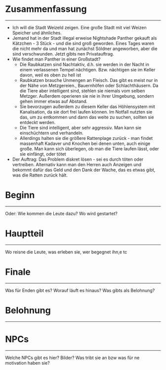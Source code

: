 # Zusammenfassung
_____
- Ich will die Stadt Weizeld zeigen. Eine große Stadt mit viel Weizen Speicher und ähnliches.
- Jemand hat in der Stadt illegal erweise Nightshade Panther gekauft als Kätzchen - 3 Stück - und die sind  groß geworden. Eines Tages waren die nicht mehr da und man hat zunächst Söldner angeworben, aber die sind verschwunden. Jetzt gibts nen Privatauftrag.
- Wie findet man Panther in einer Großstadt?
	- Die Raubkatzen sind Nachtaktiv, d.h. sie werden in der Nacht in einem verlassenen Tempel nächtigen. Bzw. nächtigen sie im Keller davon, weil es oben zu hell ist
	- Raubkatzen brauche Unmengen an Fleisch. Das gibt es meist nur in der Nähe von Metzgereien., Bauernhöfen oder Schlachthäusern. Da die Tiere aber intelligent sind, stehlen sie niemals vom selben Metzger. Außerdem operieren sie nie in ihrer Umgebung, sondern gehen immer etwas auf Abstand.
	- Sie bevorzugen außerdem zu diesem Keller das Höhlensystem mit Kanalisation, da sie dort frei laufen können. Im Notfall nutzten sie das, um zu entkommen und dann das weite zu suchen, sollten sie entdeckt werden.
	- Die Tiere sind intelligent, aber sehr aggressiv. Man kann sie einschüchtern und verhandeln. 
	- Allerdings halten sie die größere Rattenplage zurück - man findet massenhaft Kadaver und Knochen bei denen unten, auch einige große. Man kann sich überlegen, ob man die Tiere laufen lässt, oder sie einfängt, oder tötet
- Der Auftrag: Das Problem diskret lösen - sei es durch töten oder vertreiben. Alternativ kann man den Herren auch Anzeigen und bekommt dafür das Geld und den Dank der Wache, das es etwas gibt, was die Ratten zurück hält.

# Beginn
--- 
Oder: Wie kommen die Leute dazu? Wo wird gestartet?

# Hauptteil
---
Wo reisne die Leute, was erleben sie, wer begegnet ihn,e tc

# Finale
--- 
Was für Enden gibt es? Worauf läuft es hinaus? Was gibts als Belohnung?

# Belohnung
---
# NPCs
---
Welche NPCs gibt es hier? Bilder? Was tribt sie an bzw was für ne motivation haben sie?
